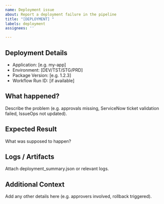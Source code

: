 ```yaml
---
name: Deployment issue
about: Report a deployment failure in the pipeline
title: "[DEPLOYMENT] "
labels: deployment
assignees: ''

---
```


## Deployment Details
- Application: [e.g. my-app]
- Environment: [DEV/TST/STG/PRD]
- Package Version: [e.g. 1.2.3]
- Workflow Run ID: [if available]

## What happened?
Describe the problem (e.g. approvals missing, ServiceNow ticket validation failed, IssueOps not updated).

## Expected Result
What was supposed to happen?

## Logs / Artifacts
Attach deployment_summary.json or relevant logs.

## Additional Context
Add any other details here (e.g. approvers involved, rollback triggered).
